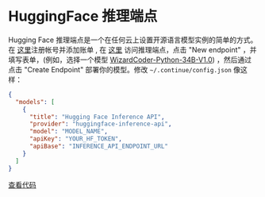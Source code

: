 # HuggingFace 推理端点

Hugging Face 推理端点是一个在任何云上设置开源语言模型实例的简单的方式。在 [这里](https://huggingface.co/settings/billing)注册帐号并添加账单 , 在 [这里](https://ui.endpoints.huggingface.co) 访问推理端点，点击 "New endpoint" ，并填写表单，(例如，选择一个模型 [WizardCoder-Python-34B-V1.0](https://huggingface.co/WizardLM/WizardCoder-Python-34B-V1.0)) ，然后通过点击 "Create Endpoint" 部署你的模型。修改 `~/.continue/config.json` 像这样：

```json title="config.json"
{
  "models": [
    {
      "title": "Hugging Face Inference API",
      "provider": "huggingface-inference-api",
      "model": "MODEL_NAME",
      "apiKey": "YOUR_HF_TOKEN",
      "apiBase": "INFERENCE_API_ENDPOINT_URL"
    }
  ]
}
```

[查看代码](https://github.com/continuedev/continue/blob/main/core/llm/llms/HuggingFaceInferenceAPI.ts)

